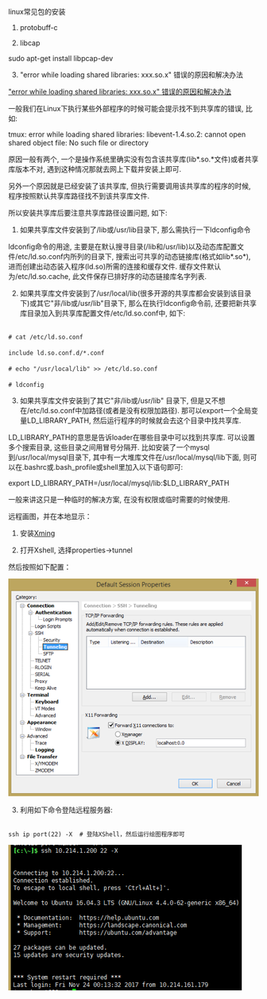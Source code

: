 linux常见包的安装



1. protobuff-c



2. libcap

sudo apt-get install libpcap-dev



3. "error while loading shared libraries: xxx.so.x" 错误的原因和解决办法

["error while loading shared libraries: xxx.so.x" 错误的原因和解决办法]("http://blog.csdn.net/sahusoft/article/details/7388617")

一般我们在Linux下执行某些外部程序的时候可能会提示找不到共享库的错误, 比如:



tmux: error while loading shared libraries: libevent-1.4.so.2: cannot open shared object file: No such file or directory



原因一般有两个, 一个是操作系统里确实没有包含该共享库(lib*.so.*文件)或者共享库版本不对, 遇到这种情况那就去网上下载并安装上即可. 



另外一个原因就是已经安装了该共享库, 但执行需要调用该共享库的程序的时候, 程序按照默认共享库路径找不到该共享库文件. 



所以安装共享库后要注意共享库路径设置问题, 如下:



1) 如果共享库文件安装到了/lib或/usr/lib目录下, 那么需执行一下ldconfig命令



ldconfig命令的用途, 主要是在默认搜寻目录(/lib和/usr/lib)以及动态库配置文件/etc/ld.so.conf内所列的目录下, 搜索出可共享的动态链接库(格式如lib*.so*), 进而创建出动态装入程序(ld.so)所需的连接和缓存文件. 缓存文件默认为/etc/ld.so.cache, 此文件保存已排好序的动态链接库名字列表.



2) 如果共享库文件安装到了/usr/local/lib(很多开源的共享库都会安装到该目录下)或其它"非/lib或/usr/lib"目录下, 那么在执行ldconfig命令前, 还要把新共享库目录加入到共享库配置文件/etc/ld.so.conf中, 如下:



```

# cat /etc/ld.so.conf

include ld.so.conf.d/*.conf

# echo "/usr/local/lib" >> /etc/ld.so.conf

# ldconfig

```



3) 如果共享库文件安装到了其它"非/lib或/usr/lib" 目录下,  但是又不想在/etc/ld.so.conf中加路径(或者是没有权限加路径). 那可以export一个全局变量LD_LIBRARY_PATH, 然后运行程序的时候就会去这个目录中找共享库. 



LD_LIBRARY_PATH的意思是告诉loader在哪些目录中可以找到共享库. 可以设置多个搜索目录, 这些目录之间用冒号分隔开. 比如安装了一个mysql到/usr/local/mysql目录下, 其中有一大堆库文件在/usr/local/mysql/lib下面, 则可以在.bashrc或.bash_profile或shell里加入以下语句即可:



export LD_LIBRARY_PATH=/usr/local/mysql/lib:$LD_LIBRARY_PATH    



一般来讲这只是一种临时的解决方案, 在没有权限或临时需要的时候使用.



远程画图，并在本地显示：

1. 安装[Xming](https://sourceforge.net/projects/xming/?source=typ_redirect)

2. 打开Xshell, 选择properties->tunnel

然后按照如下配置：

![](./pics/209.png)

3. 利用如下命令登陆远程服务器:

```

ssh ip port(22) -X  # 登陆XShell，然后运行绘图程序即可

```

![](./pics/210.png)





